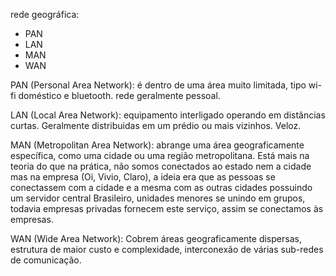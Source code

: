rede geográfica:
- PAN
- LAN
- MAN
- WAN

PAN (Personal Area Network):
é dentro de uma área muito limitada, tipo wi-fi doméstico e bluetooth. rede geralmente pessoal.

LAN (Local Area Network):
equipamento interligado operando em distâncias curtas. Geralmente distribuidas em um prédio ou mais vizinhos. Veloz. 

MAN (Metropolitan Area Network):
abrange uma área geograficamente específica, como uma cidade ou uma região metropolitana. Está mais na teoria do que na prática, não somos conectados ao estado nem a cidade mas na empresa (Oi, Vivio, Claro), a ideia era que as pessoas se conectassem com a cidade e a mesma com as outras cidades possuindo um servidor central Brasileiro, unidades menores se unindo em grupos, todavia empresas privadas fornecem este serviço, assim se conectamos às empresas.

WAN (Wide Area Network):
Cobrem áreas geograficamente dispersas, estrutura de maior custo e complexidade, interconexão de várias sub-redes de comunicação.




